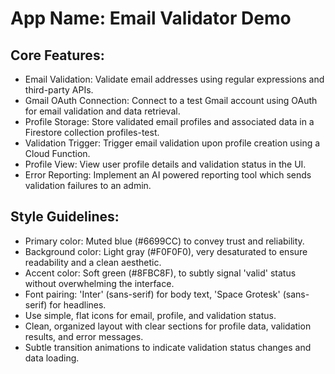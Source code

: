 # **App Name**: Email Validator Demo

## Core Features:

- Email Validation: Validate email addresses using regular expressions and third-party APIs.
- Gmail OAuth Connection: Connect to a test Gmail account using OAuth for email validation and data retrieval.
- Profile Storage: Store validated email profiles and associated data in a Firestore collection profiles-test.
- Validation Trigger: Trigger email validation upon profile creation using a Cloud Function.
- Profile View: View user profile details and validation status in the UI.
- Error Reporting: Implement an AI powered reporting tool which sends validation failures to an admin.

## Style Guidelines:

- Primary color: Muted blue (#6699CC) to convey trust and reliability.
- Background color: Light gray (#F0F0F0), very desaturated to ensure readability and a clean aesthetic.
- Accent color: Soft green (#8FBC8F), to subtly signal 'valid' status without overwhelming the interface.
- Font pairing: 'Inter' (sans-serif) for body text, 'Space Grotesk' (sans-serif) for headlines.
- Use simple, flat icons for email, profile, and validation status.
- Clean, organized layout with clear sections for profile data, validation results, and error messages.
- Subtle transition animations to indicate validation status changes and data loading.